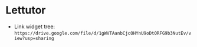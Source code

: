 # Lettutor

* Link widget tree: `https://drive.google.com/file/d/1gWVTAanbCjcOHYnU9oDtORFG9b3NutEv/view?usp=sharing`